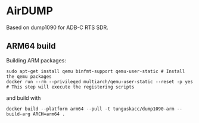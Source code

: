 # AirDUMP
 
Based on dump1090 for ADB-C RTS SDR.

## ARM64 build

Building ARM packages:

```
sudo apt-get install qemu binfmt-support qemu-user-static # Install the qemu packages
docker run --rm --privileged multiarch/qemu-user-static --reset -p yes # This step will execute the registering scripts
```

and build with

```
docker build --platform arm64 --pull -t tunguskacc/dump1090-arm --build-arg ARCH=arm64 .
```